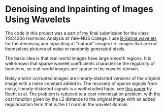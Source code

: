 Denoising and Inpainting of Images Using Wavelets
=================================================

The code in this project was a part of my final submission for the class YSC4206 Harmonic Analysis at Yale-NUS College. I use [B-Spline wavelets](https://en.wikipedia.org/wiki/Spline_wavelet) for the denoising and inpainting of "natural" images i.e. images that are not themselves pictures of noise or randomly generated pixels. 

The basic idea is that real-world images have large smooth regions. It is well-known that sparse wavelet coefficients characterise the regularity of functions, so real-world images are sparse in the wavelet domain. 

Noisy and/or corrupted images are linearly-distorted versions of the original image with a noise constant added in. The recovery of sparse signals from noisy, linearly-distorted signals is a well-studied topic; see [this paper](https://arxiv.org/abs/1012.0621) by Recht et al. The problem is reduced to a cost-minimisation problem, with the cost function given by the L2 distance to the original image with an added regularisation term that is the L1 norm in the wavelet domain. 
